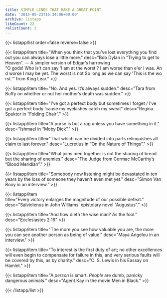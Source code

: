 ```yaml
---
title: SIMPLE LINES THAT MAKE A GREAT POINT
date: '2015-05-23T16:34:06+00:00'
archive: listapp
likeCount: 22
relistCount: 2
---
```


{{< listapp/list order=false reverse=false >}}

   {{< listapp/item title="When you think that you’ve lost everything you find out you can always lose a little more."
      desc="Bob Dylan in “Trying to get to Heaven”. — A simpler version of Edgar’s harrowing \"O gods! Who is't can say 'I am at the worst'? I am worse than e'er I was. And worse I may be yet. The worst is not So long as we can say 'This is the worst.’” from King Lear." >}}

   {{< listapp/item title="No. And yes. It’s always sudden."
      desc="Tara from Buffy on whether or not her mother’s death was sudden." >}}

   {{< listapp/item title="I’ve got a perfect body but sometimes I forget / I’ve got a perfect body ‘cause my eyelashes catch my sweat"
      desc="Regina Spektor in “Folding Chair”." >}}

   {{< listapp/item title="A purse is but a rag unless you have something in it."
      desc="Ishmael in “Moby Dick”." >}}

   {{< listapp/item title="That which can be divided into parts relinquishes all claim to last forever."
      desc="Lucretius in “On the Nature of Things”." >}}

   {{< listapp/item title="What joins men together is not the sharing of bread but the sharing of enemies."
      desc="The Judge from Cormac McCarthy’s “Blood Meridian”." >}}

   {{< listapp/item title="Somebody now listening might be devastated in ten years by the loss of someone they haven't even met yet."
      desc="Simon Van Booy in an interview." >}}

   {{< listapp/item title="Every victory enlarges the magnitude of our possible defeat."
      desc="Salvidienus in John Williams’ epistolary novel “Augustus”." >}}

   {{< listapp/item title="And how dieth the wise man? As the fool."
      desc="Ecclesiastes 2:16" >}}

   {{< listapp/item title="The more you see how valuable you are, the more you can see another person as being of value."
      desc="Maya Angelou in an interview." >}}

   {{< listapp/item title="To interest is the first duty of art; no other excellences will even begin to compensate for failure in this, and very serious faults will be covered by this, as by charity."
      desc="C. S. Lewis in his Eassay on Hamlet." >}}

   {{< listapp/item title="A *person* is smart. *People* are dumb, panicky dangerous animals."
      desc="Agent Kay in the movie Men in Black." >}}

{{< /listapp/list >}}
